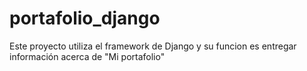 # portafolio_django
Este proyecto utiliza el framework de Django y su funcion es entregar información acerca de "Mi portafolio"
